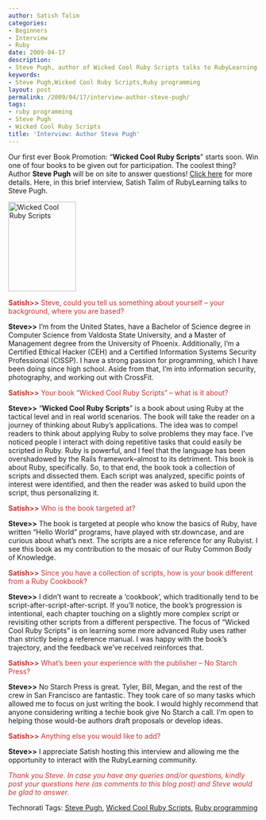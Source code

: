 ```yaml
---
author: Satish Talim
categories:
- Beginners
- Interview
- Ruby
date: 2009-04-17
description:
- Steve Pugh, author of Wicked Cool Ruby Scripts talks to RubyLearning.
keywords:
- Steve Pugh,Wicked Cool Ruby Scripts,Ruby programming
layout: post
permalink: /2009/04/17/interview-author-steve-pugh/
tags:
- ruby programming
- Steve Pugh
- Wicked Cool Ruby Scripts
title: 'Interview: Author Steve Pugh'
---
```


<div>
  <p class="alert">
    Our first ever Book Promotion: &#8220;<strong>Wicked Cool Ruby Scripts</strong>&#8221; starts soon. Win one of four books to be given out for participation. The coolest thing? Author <b>Steve Pugh</b> will be on site to answer questions! <a href="http://rubylearning.com/blog/2009/04/15/want-to-promote-your-bookproductevent/">Click here</a> for more details. Here, in this brief interview, Satish Talim of RubyLearning talks to Steve Pugh.
  </p>
  
  <p>
    <img class="alignright" title="Wicked Cool Ruby Scripts" src="http://www.rubylearning.com/images/wcRuby.jpg" alt="Wicked Cool Ruby Scripts" width="136" height="180" />
  </p>
  
  <p>
    <span style="color:#CC3333;"><strong>Satish>></strong> Steve, could you tell us something about yourself &#8211; your background, where you are based?</span>
  </p>
  
  <p>
    <strong>Steve>></strong> I&#8217;m from the United States, have a Bachelor of Science degree in Computer Science from Valdosta State University, and a Master of Management degree from the University of Phoenix. Additionally, I&#8217;m a Certified Ethical Hacker (CEH) and a Certified Information Systems Security Professional (CISSP). I have a strong passion for programming, which I have been doing since high school. Aside from that, I&#8217;m into information security, photography, and working out with CrossFit.
  </p>
  
  <p>
    <span style="color:#CC3333;"><strong>Satish>></strong> Your book &#8220;Wicked Cool Ruby Scripts&#8221; &#8211; what is it about?</span>
  </p>
  
  <p>
    <strong>Steve>></strong> &#8220;<strong>Wicked Cool Ruby Scripts</strong>&#8221; is a book about using Ruby at the tactical level and in real world scenarios. The book will take the reader on a journey of thinking about Ruby&#8217;s applications. The idea was to compel readers to think about applying Ruby to solve problems they may face. I&#8217;ve noticed people I interact with doing repetitive tasks that could easily be scripted in Ruby. Ruby is powerful, and I feel that the language has been overshadowed by the Rails framework&#8211;almost to its detriment. This book is about Ruby, specifically. So, to that end, the book took a collection of scripts and dissected them. Each script was analyzed, specific points of interest were identified, and then the reader was asked to build upon the script, thus personalizing it.
  </p>
  
  <p>
    <span style="color:#CC3333;"><strong>Satish>></strong> Who is the book targeted at?</span>
  </p>
  
  <p>
    <strong>Steve>></strong> The book is targeted at people who know the basics of Ruby, have written &#8220;Hello World&#8221; programs, have played with str.downcase, and are curious about what&#8217;s next. The scripts are a nice reference for any Rubyist. I see this book as my contribution to the mosaic of our Ruby Common Body of Knowledge.
  </p>
  
  <p>
    <span style="color:#CC3333;"><strong>Satish>></strong> Since you have a collection of scripts, how is your book different from a Ruby Cookbook?</span>
  </p>
  
  <p>
    <strong>Steve>></strong> I didn&#8217;t want to recreate a &#8216;cookbook&#8217;, which traditionally tend to be script-after-script-after-script. If you&#8217;ll notice, the book&#8217;s progression is intentional, each chapter touching on a slightly more complex script or revisiting other scripts from a different perspective. The focus of &#8220;Wicked Cool Ruby Scripts&#8221; is on learning some more advanced Ruby uses rather than strictly being a reference manual. I was happy with the book&#8217;s trajectory, and the feedback we&#8217;ve received reinforces that.
  </p>
  
  <p>
    <span style="color:#CC3333;"><strong>Satish>></strong> What&#8217;s been your experience with the publisher &#8211; No Starch<br /> Press?</span>
  </p>
  
  <p>
    <strong>Steve>></strong> No Starch Press is great. Tyler, Bill, Megan, and the rest of the crew in San Francisco are fantastic. They took care of so many tasks which allowed me to focus on just writing the book. I would highly recommend that anyone considering writing a techie book give No Starch a call. I&#8217;m open to helping those would-be authors draft proposals or develop ideas.
  </p>
  
  <p>
    <span style="color:#CC3333;"><strong>Satish>></strong> Anything else you would like to add?</span>
  </p>
  
  <p>
    <strong>Steve>></strong> I appreciate Satish hosting this interview and allowing me the opportunity to interact with the RubyLearning community.
  </p>
  
  <p>
    <span style="color:#CC3333;"><em>Thank you Steve. In case you have any queries and/or questions, kindly post your questions here (as comments to this blog post) and Steve would be glad to answer.</em></span>
  </p>
</div>

Technorati Tags: <a href="http://technorati.com/tag/Steve+Pugh" rel="tag">Steve Pugh</a>, <a href="http://technorati.com/tag/Wicked+Cool+Ruby+Scripts" rel="tag">Wicked Cool Ruby Scripts</a>, <a href="http://technorati.com/tag/Ruby+programming" rel="tag">Ruby programming</a>

